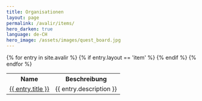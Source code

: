 ```yaml
---
title: Organisationen
layout: page
permalink: /avalir/items/
hero_darken: true
language: de-CH
hero_image: /assets/images/quest_board.jpg
---
```

<table>
  <tr>
    <th>Name</th>
    <th>Beschreibung</th>
  </tr>
{% for entry in site.avalir %}
{% if entry.layout == 'item' %}
  <tr>
    <td><a href="{{ entry.permalink }}">{{ entry.title }}</a></td>
    <td>{{ entry.description }}</td>
  </tr>
{% endif %}
{% endfor %}
</table>